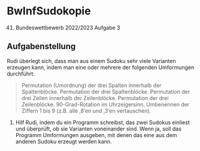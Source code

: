 # BwInfSudokopie
41. Bundeswettbewerb 2022/2023 Aufgabe 3

## Aufgabenstellung
Rudi überlegt sich, dass man aus einem Sudoku sehr
viele Varianten erzeugen kann, indem man eine oder
mehrere der folgenden Umformungen durchführt:
> Permutation (Umordnung) der drei Spalten
innerhalb der Spaltenblöcke.
> Permutation der drei Spaltenblöcke.
> Permutation der drei Zeilen innerhalb der
Zeilenblöcke.
> Permutation der drei Zeilenblöcke.
> 90-Grad-Rotation im Uhrzeigersinn.
> Umbenennen der Ziffern 1 bis 9
(z.B. alle ‚8‘en und ‚3‘en vertauschen).

1) Hilf Rudi, indem du ein Programm schreibst, das
zwei Sudokus einliest und überprüft, ob sie Varianten
voneinander sind. Wenn ja, soll das Programm
Umformungen ausgeben, mit denen das eine aus
dem anderen Sudoku erzeugt werden kann.
